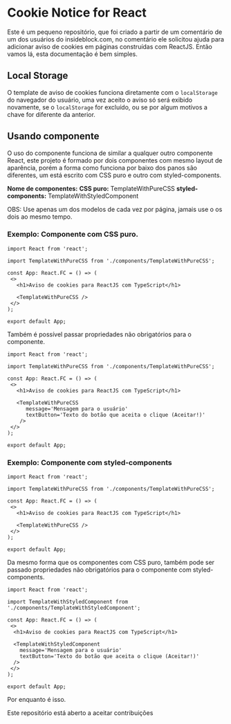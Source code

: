 # Cookie Notice for React

Este é um pequeno repositório, que foi criado a partir de um comentário de um dos usuários do insideblock.com, no comentário ele solicitou ajuda para adicionar aviso de cookies em páginas construídas com ReactJS. Então vamos lá, esta documentação é bem simples.

## Local Storage

O template de aviso de cookies funciona diretamente com o `localStorage` do navegador do usuário, uma vez aceito o aviso só será exibido novamente, se o `localStorage` for excluído, ou se por algum motivos a chave for diferente da anterior.

## Usando componente

O uso do componente funciona de similar a qualquer outro componente React, este projeto é formado por dois componentes com mesmo layout de aparência, porém a forma como funciona por baixo dos panos são diferentes, um está escrito com CSS puro e outro com styled-components.

**Nome de componentes:**
**CSS puro:** TemplateWithPureCSS
**styled-components:** TemplateWithStyledComponent

OBS: Use apenas um dos modelos de cada vez por página, jamais use o os dois ao mesmo tempo.

### Exemplo: Componente com CSS puro.

```tsx
import React from 'react';

import TemplateWithPureCSS from './components/TemplateWithPureCSS';

const App: React.FC = () => (
 <>
   <h1>Aviso de cookies para ReactJS com TypeScript</h1>

   <TemplateWithPureCSS />
 </>
);

export default App;
```

Também é possível passar propriedades não obrigatórios para o componente.

```tsx
import React from 'react';

import TemplateWithPureCSS from './components/TemplateWithPureCSS';

const App: React.FC = () => (
 <>
   <h1>Aviso de cookies para ReactJS com TypeScript</h1>

   <TemplateWithPureCSS
      message='Mensagem para o usuário'
      textButton='Texto do botão que aceita o clique (Aceitar!)'
    />
 </>
);

export default App;
```

### Exemplo: Componente com styled-components

```tsx
import React from 'react';

import TemplateWithPureCSS from './components/TemplateWithPureCSS';

const App: React.FC = () => (
 <>
   <h1>Aviso de cookies para ReactJS com TypeScript</h1>

   <TemplateWithPureCSS />
 </>
);

export default App;
```

Da mesmo forma que os componentes com CSS puro, também pode ser passado propriedades não obrigatórios para o componente com styled-components.

```tsx
import React from 'react';

import TemplateWithStyledComponent from './components/TemplateWithStyledComponent';

const App: React.FC = () => (
 <>
  <h1>Aviso de cookies para ReactJS com TypeScript</h1>

  <TemplateWithStyledComponent
    message='Mensagem para o usuário'
    textButton='Texto do botão que aceita o clique (Aceitar!)'
  />
 </>
);

export default App;
```

Por enquanto é isso.

Este repositório está aberto a aceitar contribuições

